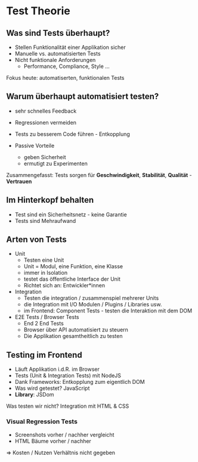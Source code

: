 # Test Theorie

## Was sind Tests überhaupt?

- Stellen Funktionalität einer Applikation sicher
- Manuelle vs. automatisierten Tests
- Nicht funktionale Anforderungen
  - Performance, Compliance, Style …

Fokus heute: automatiserten, funktionalen Tests

## Warum überhaupt automatisiert testen?

- sehr schnelles Feedback
- Regressionen vermeiden
- Tests zu besserem Code führen - Entkopplung

- Passive Vorteile
  - geben Sicherheit
  - ermutigt zu Experimenten

Zusammengefasst:
Tests sorgen für **Geschwindigkeit**, **Stabilität**, **Qualität** - **Vertrauen**

## Im Hinterkopf behalten

- Test sind ein Sicherheitsnetz - keine Garantie
- Tests sind Mehraufwand

## Arten von Tests

- Unit
  - Testen eine Unit
  - Unit = Modul, eine Funktion, eine Klasse
  - immer in Isolation
  - testet das öffentliche Interface der Unit
  - Richtet sich an: Entwickler*innen
- Integration
  - Testen die integration / zusammenspiel mehrerer Units
  - die Integration mit I/O Modulen / Plugins / Libraries usw.
  - im Frontend: Component Tests - testen die Interaktion mit dem DOM
- E2E Tests / Browser Tests
  - End 2 End Tests
  - Browser über API automatisiert zu steuern
  - Die Applikation gesamtheitlich zu testen

## Testing im Frontend

- Läuft Applikation i.d.R. im Browser
- Tests (Unit & Integration Tests) mit NodeJS
- Dank Frameworks: Entkopplung zum eigentlich DOM
- Was wird getestet? JavaScript
- **Library**: JSDom

Was testen wir nicht? Integration mit HTML & CSS

### Visual Regression Tests

- Screenshots vorher / nachher vergleicht
- HTML Bäume vorher / nachher

=> Kosten / Nutzen Verhältnis nicht gegeben
